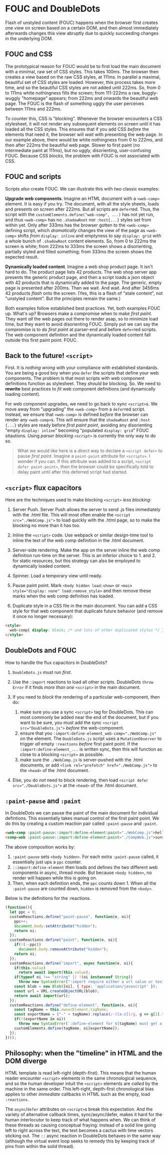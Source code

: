 # FOUC and DoubleDots

Flash of unstyled content (FOUC) happens when the browser first creates one view on screen based on a certain DOM, and then almost immediately afterwards changes this view abruptly due to quickly succeeding changes in the underlying DOM.

## FOUC and CSS

The prototypical reason for FOUC would be to first load the main document with a minimal, raw set of CSS styles. This takes 100ms. The browser then creates a view based on the raw CSS styles, at 111ms. In parallel a maximal, beautiful set of CSS styles are loaded. However, this process takes more time, and so the beautiful CSS styles are not added until 222ms. So, from 0 to 111ms white nothingness fills the screen; from 111-222ms a raw, buggly-wuggly "homepage" appears; from 222ms and onwards the beautiful web page. The FOUC is the flash of something uggly the user perceives between 111ms and 222ms.

To counter this, CSS is "blocking". Whenever the browser encounters a CSS stylesheet, it will not render any subsequent elements on screen until it has loaded all the CSS styles. This ensures that if you add CSS *before* the elements that need it, the browser will *wait* with presenting the web page. In our example above, there would be white nothingness from 0 to 222ms, and then after 222ms the beautiful web page. Slower to first paint (no intermediate paint at 111ms), but no uggly, disorienting, user-confusing FOUC. Because CSS *blocks*, the problem with FOUC is not associated with CSS.

## FOUC and scripts

Scripts *also* create FOUC. We can illustrate this with *two* classic examples:

**Upgrade web components**. Imagine an HTML document with a `<web-comp>` element. It is easy if you try. The document, with all the style sheets, loads and presents on screen after 222ms. But all scripts are `defer`red. Thus, the script with the `customElements.define("web-comp", ...)` has not yet run, and thus `<web-comp>` has no `.shadowRoot` nor `:host{...}` styles set from within yet. Only after 333ms has the browser gotten to the `<web-comp>` defining script, which *dramatically* changes the view of the page as `<web-comp>` shifts *from* `display: inline` and emptyness *to* say `display: grid` with a whole bunch of `.shadowRoot` content elements. So, from 0 to 222ms the screen is white; from 222ms to 333ms the screen shows a disorienting, partially styled and filled something; from 333ms the screen shows the expected result.

**Dynamically loaded content**. Imagine a web shop product page. It isn't hard to do. The product page lists 42 products. The web shop server app presents the generic product page, and then a script loads a json object with 42 products that is dynamically added to the page. The generic, empty page is presented after 200ms. Then we wait. And wait. And after 3456ms 42 products *flash* onto the screen. (Yes, this is a flash of "stale content", not "unstyled content". But the principles remain the same.)

Both examples follow established best practices. Yet, both examples FOUC up. What's up? Browsers make a compromise when to make *first paint*. They want *all* the web pages out there to render asap, so to minimize load time, but they want to avoid disorienting FOUC. Simply put we can say the compromise is to do *first paint* at parser-end and before `defer`red scripts. The web component definition and the dynamically loaded content fall outside this first paint point. FOUC.

## Back to the future! `<script>` 

First. It is *nothing wrong* with your compliance with established standards. You are being a good boy when you `defer` the scripts that define your web components. The problem is that most scripts with web component definitions function as stylesheet. They *should be* blocking. So. We need to **rewrite** best practices to *fit* web component definitions (and dynamically loading content).

For web component upgrades, we need to go back to sync `<script>`s. We move away from "upgrading" the `<web-comp>` from a `defer`red script. Instead, we ensure that `<web-comp>` is defined *before* the browser can render any `<web-comp>`s. This will ensure that the `shadowRoot` and `:host {...}` styles are ready before *first paint point*, avoiding any disorienting "empty `display: inline`" becoming "populated `display: grid`" FOUC sitautions. Using *parser blocking* `<script>` is currently the only way to do so.
 
> What we would like here is a *direct* way to declare a `<script defer>` to pause *first paint*. Imagine a `paint-point` attribute for `<scripts>`. I wonder if you can. If this attribute was added to a script, `<script defer paint-point>`, then the browser could be specifically told to delay paint until after this deferred script had started.

## `<script>` flux capacitors

Here are the techniques used to make blocking `<script>` *less blocking*:

1. Server Push. Server Push allows the server to send .js files immediately with the .html file. This will most often enable the `<script src="./WebComp.js">` to load quickly with the .html page, so to make the blocking no more than it has too.

2. Inline the `<script>` code. Use webpack or similar design-time tool to inline the text of the web comp definition in the .html document.

3. Server-side rendering. Make the app on the server inline the web comp definition run-time on the server. This is an inferior choice to 1. and 2. for static resources, but this strategy can also be employed to dynamically loaded content.

4. Spinner. Load a temporary view until ready. 

5. Pause paint point. Mark `<body hidden load:show>` or `<main style="display: none" load:remove_style>` and then remove these marks when the web comp definition has loaded.

6. Duplicate style in a CSS file in the main document. You can add a CSS style for that web component that duplicate future behavior (and remove it once no longer necessary):

```html
<style>
  web-comp{ display: block; /* and lots of other duplicated styles */ }
</style>
```

## DoubleDots and FOUC

How to handle the flux capacitors in DoubleDots?

1. `DoubleDots.js` must run *first*.

2. Use the `:import` reactions to load all other scripts. DoubleDots `throw Error` if it finds *more than one* `<script>` in the main document.

3. If you need to *block* the rendering of a particular web-component, then do:
   1. make sure you use a sync `<script>` tag for DoubleDots. This can most commonly be added near the end of the document, but if you want to be sure, you must add the sync `<script src="DoubleDots.js">` *before* the web-component.
   2. ensure that you `:import:define-element_web-comp="./WebComp.js"` on the element.  The `DoubleDots.js` script uses a `MutationObserver` to trigger *all* empty `:reactions` *before* first paint point. If the `:import:define-element_...` is written sync, then this will function as close to a blocking `<script>` as possible.
   3. make sure the `./WebComp.js` is server-pushed with the .html documents, or add `<link rel="prefetch" href="./WebComp.js">` to the `<head>` of the .html document.

4. Else, you do *not* need to block rendering, then load `<script defer src="./DoubleDots.js">` at the `<head>` of the .html document.

## `:paint-pause` and `:paint`

In DoubleDots we can pause the paint of the main document for individual defintions. This essentially takes manual control of the first paint point. We do this by creating a custom reaction pair called `:paint-pause` and `:paint`.

```html
<web-comp :paint-pause::import:define-element:paint="./WebComp.js">hello</web-comp>
<comp-web :paint-pause::import:define-element:paint="./CompWeb.js">sunshine</comp-web>
```

The above composition works by:
1. `:paint-pause` sets `<body hidden>`. For each extra `:paint-pause` called, it essentially just ups a `ppc` counter.
2. `::import:define-element` then loads and defines the two different web components in async, thread mode. But because `<body hidden>`, no render will happen while this is going on.
3. Then, when each definition ends, the `ppc` counts down 1. When all the `:paint-pause` are counted down, `hidden` is removed from the `<body>`.

Below is the definitions for the :reactions.

```js
(function(){
  let ppc = 0;
  customReactions.define("paint-pause", function(e, oi){
    ppc++;
    document.body.setAttribute("hidden");
    return oi;
  });
  customReactions.define("paint", function(e, oi){
    if(!(--ppc))
      document.body.removeAttribute("hidden");
    return oi;
  });
  customReactions.define("import", async function(e, oi){
    if(this.value)
      return await import(this.value);
    if(typeof oi !== "string" || !(oi instanceof String))
      throw new SyntaxError(":import require either a url value or text input")
    const blob = new Blob([oi], { type: 'application/javascript' });
    const url = URL.createObjectURL(blob);
    return await import(url);
  });
  customReactions.define("define-element", function(e, oi){
    const tagName = this.ownerElement.tagName;
    const exportName = ("-" + tagName).replace(/-([a-z])/g, g => g[1].toUpperCase());
    if(!(exportName in oi))
      throw new SyntaxError(`:define-element for ${tagName} must get a valid oi with module['${exportName}'].\nOtherwise, use :define-element_tagName_exportNameKebabCase`);
    customElements.define(tagName, oi[exportName]);
  });
})();
```

## Philosophy: when the "timeline" in HTML and the DOM diverge

HTML template is read left-right (depth-first). This means that the human reader encounter `<script>` elements in the same chronological sequence, and so the human developer intuit the `<script>` elements are *called* by the machine in the same order. This left-right, depth-first chronological bias applies to other *immediate* callbacks in HTML such as the empty, load `:reactions`.

The `async`/`defer` attributes on `<script>`s break this expectation. And the variety of alternative callback times, sync/async/defer, makes it hard for the human interlocutor to keep track of what happens when. We can think of these threads as causing conceptual fraying: instead of a solid line going left to right across the text, the text becomes a cactus with time vectors sticking out. The `::` async reaction in DoubleDots behaves in the same way (although the virtual event loop seeks to remedy this by keeping track of pins from within the solid thread).
